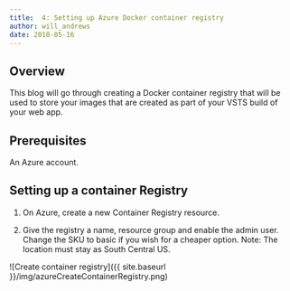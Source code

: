 ```yaml
---
title:  4: Setting up Azure Docker container registry
author: will_andrews
date: 2018-05-16
--- 
```


## Overview
This blog will go through creating a Docker container registry that will be used to store your  images that are created as part of your VSTS build of your web app.

## Prerequisites

An Azure account.

## Setting up a container Registry

1) On Azure, create a new Container Registry resource.

2) Give the registry a name, resource group and enable the admin user. Change the SKU to basic if you wish for a cheaper option. Note: The location must stay as South Central US.

![Create container registry]({{ site.baseurl }}/img/azureCreateContainerRegistry.png)
